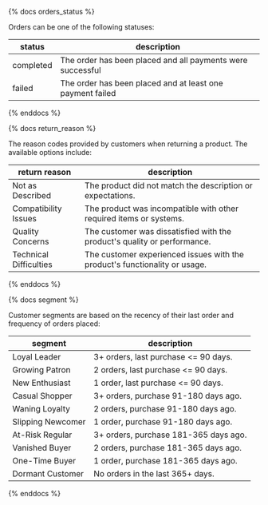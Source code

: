 {% docs orders_status %}

Orders can be one of the following statuses:

| status         | description                                                               |
|----------------|---------------------------------------------------------------------------|
| completed      | The order has been placed and all payments were successful                |
| failed         | The order has been placed and at least one payment failed                 |

{% enddocs %}



{% docs return_reason %}

The reason codes provided by customers when returning a product. 
The available options include:

| return reason          | description                                                                |
|------------------------|----------------------------------------------------------------------------|
| Not as Described       | The product did not match the description or expectations.                 |
| Compatibility Issues   | The product was incompatible with other required items or systems.         |
| Quality Concerns       | The customer was dissatisfied with the product's quality or performance.   |
| Technical Difficulties | The customer experienced issues with the product's functionality or usage. |

{% enddocs %}

{% docs segment %}

Customer segments are based on the recency of their last order and frequency of orders placed:

| segment           | description                          |
|-------------------|--------------------------------------|
| Loyal Leader      | 3+ orders, last purchase <= 90 days. |
| Growing Patron    | 2 orders, last purchase <= 90 days.  |
| New Enthusiast    | 1 order, last purchase <= 90 days.   |
| Casual Shopper    | 3+ orders, purchase 91-180 days ago. |
| Waning Loyalty    | 2 orders, purchase 91-180 days ago.  |
| Slipping Newcomer | 1 order, purchase 91-180 days ago.   |
| At-Risk Regular   | 3+ orders, purchase 181-365 days ago.|
| Vanished Buyer    | 2 orders, purchase 181-365 days ago. |
| One-Time Buyer    | 1 order, purchase 181-365 days ago.  |
| Dormant Customer  | No orders in the last 365+ days.     |

{% enddocs %}